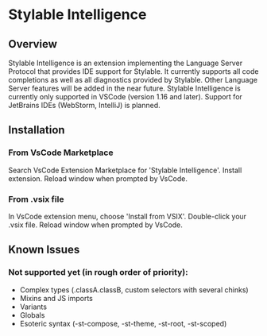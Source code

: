# Stylable Intelligence 

## Overview
Stylable Intelligence is an extension implementing the Language Server Protocol that provides IDE support for Stylable.
It currently supports all code completions as well as all diagnostics provided by Stylable.
Other Language Server features will be added in the near future.
Stylable Intelligence is currently only supported in VSCode (version 1.16 and later). Support for JetBrains IDEs (WebStorm, IntelliJ) is planned.

## Installation

### From VsCode Marketplace
Search VsCode Extension Marketplace for 'Stylable Intelligence'.
Install extension.
Reload window when prompted by VsCode.

### From .vsix file
In VsCode extension menu, choose 'Install from VSIX'.
Double-click your .vsix file. 
Reload window when prompted by VsCode.

## Known Issues

### Not supported yet (in rough order of priority):
* Complex types (.classA.classB, custom selectors with several chinks)
* Mixins and JS imports
* Variants
* Globals
* Esoteric syntax (-st-compose, -st-theme, -st-root, -st-scoped)

